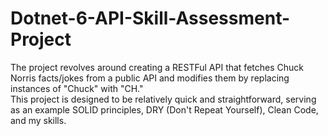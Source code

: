 # Dotnet-6-API-Skill-Assessment-Project
The project revolves around creating a RESTFul API that fetches Chuck Norris facts/jokes from a public API and modifies them by replacing instances of "Chuck" with "CH."  
This project is designed to be relatively quick and straightforward, serving as an example SOLID principles, DRY (Don't Repeat Yourself), Clean Code, and my skills.
